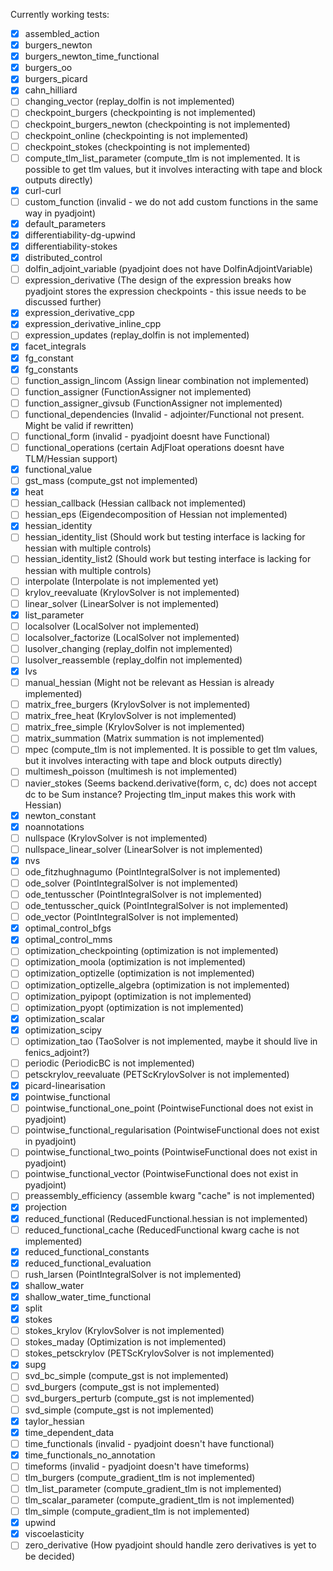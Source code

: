 Currently working tests:

- [x] assembled_action
- [x] burgers_newton
- [x] burgers_newton_time_functional
- [x] burgers_oo
- [x] burgers_picard
- [x] cahn_hilliard
- [ ] changing_vector (replay_dolfin is not implemented)
- [ ] checkpoint_burgers (checkpointing is not implemented)
- [ ] checkpoint_burgers_newton (checkpointing is not implemented)
- [ ] checkpoint_online (checkpointing is not implemented)
- [ ] checkpoint_stokes (checkpointing is not implemented)
- [ ] compute_tlm_list_parameter (compute_tlm is not implemented. It is possible to get tlm values, but it involves interacting with tape and block outputs directly)
- [x] curl-curl
- [ ] custom_function (invalid - we do not add custom functions in the same way in pyadjoint)
- [x] default_parameters
- [x] differentiability-dg-upwind
- [x] differentiability-stokes
- [x] distributed_control
- [ ] dolfin_adjoint_variable (pyadjoint does not have DolfinAdjointVariable)
- [ ] expression_derivative (The design of the expression breaks how pyadjoint stores the expression checkpoints - this issue needs to be discussed further)
- [x] expression_derivative_cpp 
- [x] expression_derivative_inline_cpp
- [ ] expression_updates (replay_dolfin is not implemented)
- [x] facet_integrals
- [x] fg_constant
- [x] fg_constants
- [ ] function_assign_lincom (Assign linear combination not implemented)
- [ ] function_assigner (FunctionAssigner not implemented)
- [ ] function_assigner_givsub (FunctionAssigner not implemented)
- [ ] functional_dependencies (Invalid - adjointer/Functional not present. Might be valid if rewritten)
- [ ] functional_form (invalid - pyadjoint doesnt have Functional)
- [ ] functional_operations (certain AdjFloat operations doesnt have TLM/Hessian support)
- [x] functional_value
- [ ] gst_mass (compute_gst not implemented)
- [x] heat
- [ ] hessian_callback (Hessian callback not implemented)
- [ ] hessian_eps (Eigendecomposition of Hessian not implemented)
- [x] hessian_identity
- [ ] hessian_identity_list (Should work but testing interface is lacking for hessian with multiple controls)
- [ ] hessian_identity_list2 (Should work but testing interface is lacking for hessian with multiple controls)
- [ ] interpolate (Interpolate is not implemented yet)
- [ ] krylov_reevaluate (KrylovSolver is not implemented)
- [ ] linear_solver (LinearSolver is not implemented)
- [x] list_parameter 
- [ ] localsolver (LocalSolver not implemented)
- [ ] localsolver_factorize (LocalSolver not implemented)
- [ ] lusolver_changing (replay_dolfin not implemented)
- [ ] lusolver_reassemble (replay_dolfin not implemented)
- [x] lvs
- [ ] manual_hessian (Might not be relevant as Hessian is already implemented)
- [ ] matrix_free_burgers (KrylovSolver is not implemented)
- [ ] matrix_free_heat (KrylovSolver is not implemented)
- [ ] matrix_free_simple (KrylovSolver is not implemented)
- [ ] matrix_summation (Matrix summation is not implemented)
- [ ] mpec (compute_tlm is not implemented. It is possible to get tlm values, but it involves interacting with tape and block outputs directly)
- [ ] multimesh_poisson (multimesh is not implemented)
- [ ] navier_stokes (Seems backend.derivative(form, c, dc) does not accept dc to be Sum instance? Projecting tlm_input makes this work with Hessian)
- [x] newton_constant 
- [x] noannotations
- [ ] nullspace (KrylovSolver is not implemented)
- [ ] nullspace_linear_solver (LinearSolver is not implemented)
- [x] nvs
- [ ] ode_fitzhughnagumo (PointIntegralSolver is not implemented)
- [ ] ode_solver (PointIntegralSolver is not implemented)
- [ ] ode_tentusscher (PointIntegralSolver is not implemented)
- [ ] ode_tentusscher_quick (PointIntegralSolver is not implemented)
- [ ] ode_vector (PointIntegralSolver is not implemented)
- [x] optimal_control_bfgs
- [x] optimal_control_mms
- [ ] optimization_checkpointing (optimization is not implemented)
- [ ] optimization_moola (optimization is not implemented)
- [ ] optimization_optizelle (optimization is not implemented)
- [ ] optimization_optizelle_algebra (optimization is not implemented)
- [ ] optimization_pyipopt (optimization is not implemented)
- [ ] optimization_pyopt (optimization is not implemented)
- [x] optimization_scalar
- [x] optimization_scipy
- [ ] optimization_tao (TaoSolver is not implemented, maybe it should live in fenics_adjoint?)
- [ ] periodic (PeriodicBC is not implemented)
- [ ] petsckrylov_reevaluate (PETScKrylovSolver is not implemented)
- [x] picard-linearisation
- [x] pointwise_functional
- [ ] pointwise_functional_one_point (PointwiseFunctional does not exist in pyadjoint)
- [ ] pointwise_functional_regularisation (PointwiseFunctional does not exist in pyadjoint)
- [ ] pointwise_functional_two_points (PointwiseFunctional does not exist in pyadjoint)
- [ ] pointwise_functional_vector (PointwiseFunctional does not exist in pyadjoint)
- [ ] preassembly_efficiency (assemble kwarg "cache" is not implemented)
- [x] projection
- [x] reduced_functional (ReducedFunctional.hessian is not implemented)
- [ ] reduced_functional_cache (ReducedFunctional kwarg cache is not implemented)
- [x] reduced_functional_constants
- [x] reduced_functional_evaluation
- [ ] rush_larsen (PointIntegralSolver is not implemented)
- [x] shallow_water 
- [x] shallow_water_time_functional
- [x] split
- [x] stokes
- [ ] stokes_krylov (KrylovSolver is not implemented)
- [ ] stokes_maday (Optimization is not implemented)
- [ ] stokes_petsckrylov (PETScKrylovSolver is not implemented)
- [x] supg
- [ ] svd_bc_simple (compute_gst is not implemented)
- [ ] svd_burgers (compute_gst is not implemented)
- [ ] svd_burgers_perturb (compute_gst is not implemented)
- [ ] svd_simple (compute_gst is not implemented)
- [x] taylor_hessian 
- [x] time_dependent_data
- [ ] time_functionals (invalid - pyadjoint doesn't have functional)
- [x] time_functionals_no_annotation
- [ ] timeforms (invalid - pyadjoint doesn't have timeforms)
- [ ] tlm_burgers (compute_gradient_tlm is not implemented)
- [ ] tlm_list_parameter (compute_gradient_tlm is not implemented)
- [ ] tlm_scalar_parameter (compute_gradient_tlm is not implemented)
- [ ] tlm_simple (compute_gradient_tlm is not implemented)
- [x] upwind
- [x] viscoelasticity
- [ ] zero_derivative (How pyadjoint should handle zero derivatives is yet to be decided)
